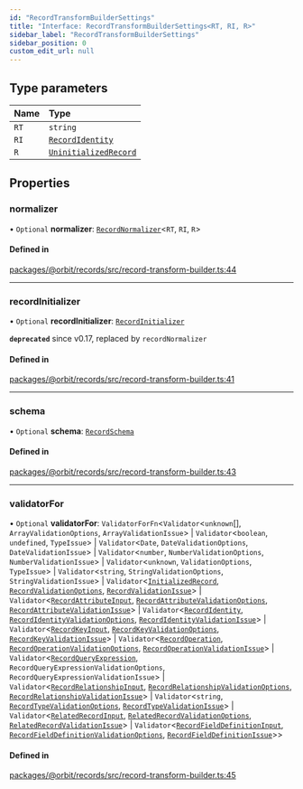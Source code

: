 ```yaml
---
id: "RecordTransformBuilderSettings"
title: "Interface: RecordTransformBuilderSettings<RT, RI, R>"
sidebar_label: "RecordTransformBuilderSettings"
sidebar_position: 0
custom_edit_url: null
---
```


## Type parameters

| Name | Type |
| :------ | :------ |
| `RT` | `string` |
| `RI` | [`RecordIdentity`](RecordIdentity.md) |
| `R` | [`UninitializedRecord`](UninitializedRecord.md) |

## Properties

### normalizer

• `Optional` **normalizer**: [`RecordNormalizer`](RecordNormalizer.md)<`RT`, `RI`, `R`\>

#### Defined in

[packages/@orbit/records/src/record-transform-builder.ts:44](https://github.com/orbitjs/orbit/blob/6e0cbd41/packages/@orbit/records/src/record-transform-builder.ts#L44)

___

### recordInitializer

• `Optional` **recordInitializer**: [`RecordInitializer`](RecordInitializer.md)

**`deprecated`** since v0.17, replaced by `recordNormalizer`

#### Defined in

[packages/@orbit/records/src/record-transform-builder.ts:41](https://github.com/orbitjs/orbit/blob/6e0cbd41/packages/@orbit/records/src/record-transform-builder.ts#L41)

___

### schema

• `Optional` **schema**: [`RecordSchema`](../classes/RecordSchema.md)

#### Defined in

[packages/@orbit/records/src/record-transform-builder.ts:43](https://github.com/orbitjs/orbit/blob/6e0cbd41/packages/@orbit/records/src/record-transform-builder.ts#L43)

___

### validatorFor

• `Optional` **validatorFor**: `ValidatorForFn`<`Validator`<`unknown`[], `ArrayValidationOptions`, `ArrayValidationIssue`\> \| `Validator`<`boolean`, `undefined`, `TypeIssue`\> \| `Validator`<`Date`, `DateValidationOptions`, `DateValidationIssue`\> \| `Validator`<`number`, `NumberValidationOptions`, `NumberValidationIssue`\> \| `Validator`<`unknown`, `ValidationOptions`, `TypeIssue`\> \| `Validator`<`string`, `StringValidationOptions`, `StringValidationIssue`\> \| `Validator`<[`InitializedRecord`](InitializedRecord.md), [`RecordValidationOptions`](RecordValidationOptions.md), [`RecordValidationIssue`](../modules.md#recordvalidationissue)\> \| `Validator`<[`RecordAttributeInput`](RecordAttributeInput.md), [`RecordAttributeValidationOptions`](RecordAttributeValidationOptions.md), [`RecordAttributeValidationIssue`](../modules.md#recordattributevalidationissue)\> \| `Validator`<[`RecordIdentity`](RecordIdentity.md), [`RecordIdentityValidationOptions`](RecordIdentityValidationOptions.md), [`RecordIdentityValidationIssue`](../modules.md#recordidentityvalidationissue)\> \| `Validator`<[`RecordKeyInput`](RecordKeyInput.md), [`RecordKeyValidationOptions`](RecordKeyValidationOptions.md), [`RecordKeyValidationIssue`](../modules.md#recordkeyvalidationissue)\> \| `Validator`<[`RecordOperation`](../modules.md#recordoperation), [`RecordOperationValidationOptions`](RecordOperationValidationOptions.md), [`RecordOperationValidationIssue`](../modules.md#recordoperationvalidationissue)\> \| `Validator`<[`RecordQueryExpression`](../modules.md#recordqueryexpression), `RecordQueryExpressionValidationOptions`, `RecordQueryExpressionValidationIssue`\> \| `Validator`<[`RecordRelationshipInput`](RecordRelationshipInput.md), [`RecordRelationshipValidationOptions`](RecordRelationshipValidationOptions.md), [`RecordRelationshipValidationIssue`](../modules.md#recordrelationshipvalidationissue)\> \| `Validator`<`string`, [`RecordTypeValidationOptions`](RecordTypeValidationOptions.md), [`RecordTypeValidationIssue`](../modules.md#recordtypevalidationissue)\> \| `Validator`<[`RelatedRecordInput`](RelatedRecordInput.md), [`RelatedRecordValidationOptions`](RelatedRecordValidationOptions.md), [`RelatedRecordValidationIssue`](../modules.md#relatedrecordvalidationissue)\> \| `Validator`<[`RecordFieldDefinitionInput`](RecordFieldDefinitionInput.md), [`RecordFieldDefinitionValidationOptions`](RecordFieldDefinitionValidationOptions.md), [`RecordFieldDefinitionIssue`](RecordFieldDefinitionIssue.md)\>\>

#### Defined in

[packages/@orbit/records/src/record-transform-builder.ts:45](https://github.com/orbitjs/orbit/blob/6e0cbd41/packages/@orbit/records/src/record-transform-builder.ts#L45)
